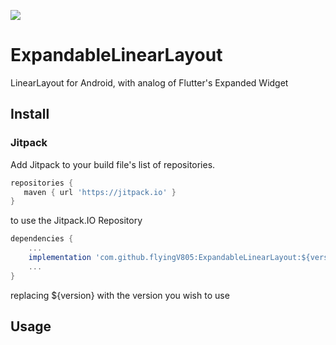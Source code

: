 [![](https://jitpack.io/v/flyingV805/ExpandableLinearLayout.svg)](https://jitpack.io/#flyingV805/ExpandableLinearLayout)

# ExpandableLinearLayout
LinearLayout for Android, with analog of Flutter's Expanded Widget

## Install

### Jitpack

Add Jitpack to your build file's list of repositories.

```groovy
repositories {
   maven { url 'https://jitpack.io' }
}
```

to use the Jitpack.IO Repository

```groovy
dependencies {
    ...
    implementation 'com.github.flyingV805:ExpandableLinearLayout:${version}'
    ...
}
```
replacing ${version} with the version you wish to use

## Usage
